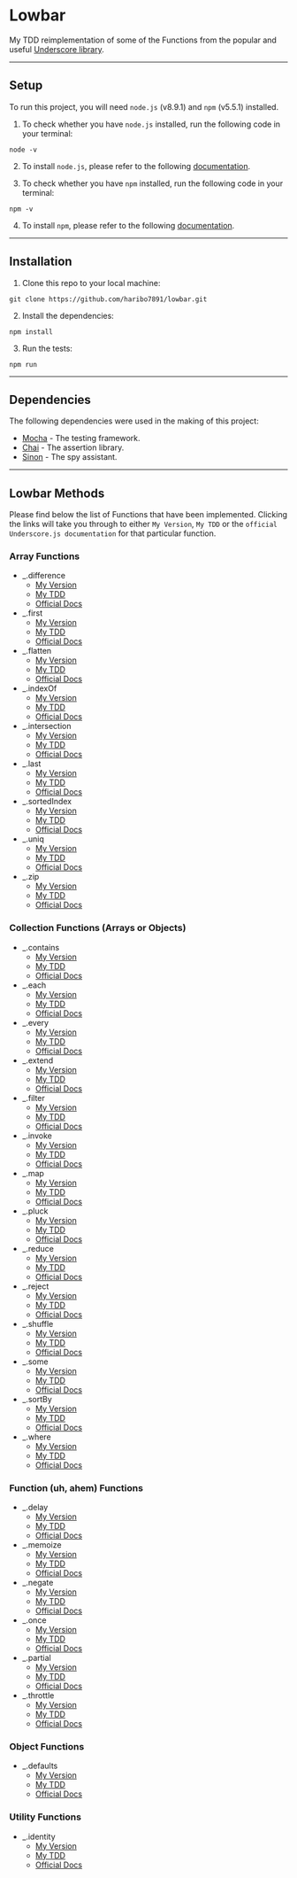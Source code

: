 # Lowbar

My TDD reimplementation of some of the Functions from the popular and useful [Underscore library](http://underscorejs.org/).
___

## Setup
To run this project, you will need ```node.js``` (v8.9.1) and ```npm``` (v5.5.1) installed.

1. To check whether you have ```node.js``` installed, run the following code in your terminal: 
```
node -v
```
2. To install ```node.js```, please refer to the following [documentation](https://nodejs.org/en/).


3. To check whether you have ```npm``` installed, run the following code in your terminal: 
```
npm -v
```
4. To install ```npm```, please refer to the following [documentation](https://docs.npmjs.com).
___

##  Installation
1. Clone this repo to your local machine:
```
git clone https://github.com/haribo7891/lowbar.git
```
2. Install the dependencies:
```
npm install
```
3. Run the tests:
```
npm run
```
___
## Dependencies
The following dependencies were used in the making of this project:
* [Mocha](https://mochajs.org) - The testing framework.
* [Chai](http://chaijs.com) - The assertion library.
* [Sinon](http://sinonjs.org) - The spy assistant.
___

## Lowbar Methods

Please find below the list of Functions that have been implemented. Clicking the links will take you through to either ```My Version```, ```My TDD``` or the ```official Underscore.js documentation``` for that particular function. 

### Array Functions
* _.difference
  - [My Version](arrayFunctions/difference.js)
  - [My TDD](spec/difference.spec.js)
  - [Official Docs](http://underscorejs.org/#difference) 
* _.first
  - [My Version](arrayFunctions/first.js)
  - [My TDD](spec/first.spec.js)
  - [Official Docs](http://underscorejs.org/#first) 
* _.flatten
  - [My Version](arrayFunctions/flatten.js)
  - [My TDD](spec/flatten.spec.js)
  - [Official Docs](http://underscorejs.org/#flatten) 
* _.indexOf
  - [My Version](arrayFunctions/indexOf.js)
  - [My TDD](spec/indexOf.spec.js)
  - [Official Docs](http://underscorejs.org/#indexOf) 
* _.intersection
  - [My Version](arrayFunctions/intersection.js)
  - [My TDD](spec/intersection.spec.js)
  - [Official Docs](http://underscorejs.org/#intersection) 
* _.last
  - [My Version](arrayFunctions/last.js)
  - [My TDD](spec/last.spec.js)
  - [Official Docs](http://underscorejs.org/#last) 
* _.sortedIndex
  - [My Version](arrayFunctions/sortedIndex.js)
  - [My TDD](spec/sortedIndex.spec.js)
  - [Official Docs](http://underscorejs.org/#sortedIndex) 
* _.uniq
  - [My Version](arrayFunctions/uniq.js)
  - [My TDD](spec/uniq.spec.js)
  - [Official Docs](http://underscorejs.org/#uniq) 
* _.zip
  - [My Version](arrayFunctions/zip.js)
  - [My TDD](spec/zip.spec.js)
  - [Official Docs](http://underscorejs.org/#zip) 


### Collection Functions (Arrays or Objects)
* _.contains
  - [My Version](collectionFunctions/contains.js)
  - [My TDD](spec/contains.spec.js)
  - [Official Docs](http://underscorejs.org/#contains) 
* _.each
  - [My Version](collectionFunctions/each.js)
  - [My TDD](spec/each.spec.js)
  - [Official Docs](http://underscorejs.org/#each) 
* _.every
  - [My Version](collectionFunctions/every.js)
  - [My TDD](spec/every.spec.js)
  - [Official Docs](http://underscorejs.org/#every) 
* _.extend
  - [My Version](collectionFunctions/extend.js)
  - [My TDD](spec/extend.spec.js)
  - [Official Docs](http://underscorejs.org/#extend) 
* _.filter
  - [My Version](collectionFunctions/filter.js)
  - [My TDD](spec/filter.spec.js)
  - [Official Docs](http://underscorejs.org/#filter) 
* _.invoke
  - [My Version](collectionFunctions/invoke.js)
  - [My TDD](spec/invoke.spec.js)
  - [Official Docs](http://underscorejs.org/#invoke) 
* _.map
  - [My Version](collectionFunctions/map.js)
  - [My TDD](spec/map.spec.js)
  - [Official Docs](http://underscorejs.org/#map) 
* _.pluck
  - [My Version](collectionFunctions/pluck.js)
  - [My TDD](spec/pluck.spec.js)
  - [Official Docs](http://underscorejs.org/#pluck) 
* _.reduce
  - [My Version](collectionFunctions/reduce.js)
  - [My TDD](spec/reduce.spec.js)
  - [Official Docs](http://underscorejs.org/#reduce) 
* _.reject
  - [My Version](collectionFunctions/reject.js)
  - [My TDD](spec/reject.spec.js)
  - [Official Docs](http://underscorejs.org/#reject) 
* _.shuffle
  - [My Version](collectionFunctions/shuffle.js)
  - [My TDD](spec/shuffle.spec.js)
  - [Official Docs](http://underscorejs.org/#shuffle) 
* _.some
  - [My Version](collectionFunctions/some.js)
  - [My TDD](spec/some.spec.js)
  - [Official Docs](http://underscorejs.org/#some) 
* _.sortBy
  - [My Version](collectionFunctions/sortBy.js)
  - [My TDD](spec/sortBy.spec.js)
  - [Official Docs](http://underscorejs.org/#sortBy) 
* _.where
  - [My Version](collectionFunctions/where.js)
  - [My TDD](spec/where.spec.js)
  - [Official Docs](http://underscorejs.org/#where) 


### Function (uh, ahem) Functions
* _.delay
  - [My Version](functionFunctions/delay.js)
  - [My TDD](spec/delay.spec.js)
  - [Official Docs](http://underscorejs.org/#delay) 
* _.memoize
  - [My Version](functionFunctions/memoize.js)
  - [My TDD](spec/memoize.spec.js)
  - [Official Docs](http://underscorejs.org/#memoize) 
* _.negate
  - [My Version](functionFunctions/negate.js)
  - [My TDD](spec/negate.spec.js)
  - [Official Docs](http://underscorejs.org/#negate) 
* _.once
  - [My Version](functionFunctions/once.js)
  - [My TDD](spec/once.spec.js)
  - [Official Docs](http://underscorejs.org/#once) 
* _.partial
  - [My Version](functionFunctions/partial.js)
  - [My TDD](spec/partial.spec.js)
  - [Official Docs](http://underscorejs.org/#partial) 
* _.throttle
  - [My Version](functionFunctions/throttle.js)
  - [My TDD](spec/throttle.spec.js)
  - [Official Docs](http://underscorejs.org/#throttle) 


### Object Functions
* _.defaults
  - [My Version](objectFunctions/defaults.js)
  - [My TDD](spec/defaults.spec.js)
  - [Official Docs](http://underscorejs.org/#defaults) 


### Utility Functions
* _.identity
  - [My Version](utilityFunctions/identity.js)
  - [My TDD](spec/identity.spec.js)
  - [Official Docs](http://underscorejs.org/#identity) 
